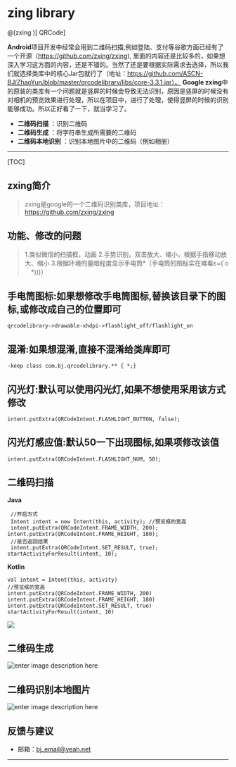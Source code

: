 # zing library

@(zxing  )[	QRCode]

**Android**项目开发中经常会用到二维码扫描,例如登陆、支付等谷歌方面已经有了一个开源（https://github.com/zxing/zxing), 里面的内容还是比较多的，如果想深入学习这方面的内容，还是不错的。当然了还是要根据实际需求去选择，所以我们就选择类库中的核心Jar包就行了（地址：https://github.com/ASCN-BJ/ZhaoYun/blob/master/qrcodelibrary/libs/core-3.3.1.jar）。
**Google zxing**中的原装的类库有一个问题就是竖屏的时候会导致无法识别，原因是竖屏的时候没有对相机的预览效果进行处理，所以在项目中，进行了处理，使得竖屏的时候的识别能够成功。所以正好看了一下，就当学习了。

- **二维码扫描** ：识别二维码
- **二维码生成** ：将字符串生成所需要的二维码
- **二维码本地识别** ：识别本地图片中的二维码（例如相册）

-------------------

[TOC]

## zxing简介

> zxing是google的一个二维码识别类库，项目地址：https://github.com/zxing/zxing
## 功能、修改的问题
> 1.类似微信的扫描框，动画
> 2.手势识别，双击放大、缩小，根据手指移动放大、缩小
> 3.根据环境的量暗程度显示手电筒*（手电筒的图标实在难看ε=(´ο｀*)))）

## 手电筒图标:如果想修改手电筒图标,替换该目录下的图标,或修改成自己的位置即可
```
qrcodelibrary->drawable-xhdpi->flashlight_off/flashlight_on
```

## 混淆:如果想混淆,直接不混淆给类库即可
```
-keep class com.bj.qrcodelibrary.** { *;}
```

## 闪光灯:默认可以使用闪光灯,如果不想使用采用该方式修改
```
intent.putExtra(QRCodeIntent.FLASHLIGHT_BUTTON, false);
```

## 闪光灯感应值:默认50一下出现图标,如果项修改该值
```
intent.putExtra(QRCodeIntent.FLASHLIGHT_NUM, 50);
```

## 二维码扫描
 **Java**
```
 //开启方式
 Intent intent = new Intent(this, activity); //预览框的宽高
 intent.putExtra(QRCodeIntent.FRAME_WIDTH, 200); intent.putExtra(QRCodeIntent.FRAME_HEIGHT, 180); 
 //是否返回结果
 intent.putExtra(QRCodeIntent.SET_RESULT, true); startActivityForResult(intent, 10);
 ```
 **Kotlin**
 ```
val intent = Intent(this, activity)
//预览框的宽高
intent.putExtra(QRCodeIntent.FRAME_WIDTH, 200)
intent.putExtra(QRCodeIntent.FRAME_HEIGHT, 180)
intent.putExtra(QRCodeIntent.SET_RESULT, true)
startActivityForResult(intent, 10)
 ```
![](https://github.com/ASCN-BJ/ZXingLibrary/blob/master/pic1.jpg)
## 二维码生成
![enter image description here](https://github.com/ASCN-BJ/ZXingLibrary/blob/master/pic2.png)
## 二维码识别本地图片
![enter image description here](https://github.com/ASCN-BJ/ZXingLibrary/blob/master/pic3.png)
## 反馈与建议
- 邮箱：<bj_email@yeah.net>


---------





